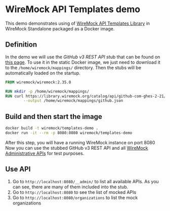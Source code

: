# WireMock API Templates demo

This demo demonstrates using of [WireMock API Templates Library](https://library.wiremock.org/)
in WireMock Standalone packaged as a Docker image.

## Definition

In the demo we will use the _GitHub v3 REST API_ stub that can be found on
[this page](https://library.wiremock.org/catalog/api/github-com-ghes-2-21/).
To use it in the static Docker image,
we just need to download it to the `/home/wiremock/mappings/` directory.
Then the stubs will be automatically loaded on the startup.

```Dockerfile
FROM wiremock/wiremock:2.35.0

RUN mkdir -p /home/wiremock/mappings/
RUN curl https://library.wiremock.org/catalog/api/github-com-ghes-2-21/github.com-ghes-2.21-stubs.json \
        --output /home/wiremock/mappings/github.json
```

## Build and then start the image

```bash
docker build -t wiremock/templates-demo .
docker run -it --rm -p 8080:8080 wiremock/templates-demo
```

After this step, you will have a running WireMock instance on port 8080
Now you can use the stubbed GitHub v3 REST API and 
all [WireMock Administrative APIs](https://wiremock.org/docs/standalone/administration/)
for test purposes.

## Use API

1. Go to `http://localhost:8080/__admin/` to list all available APIs.
   As you can see, there are many of them included into the stub.
2. Go to `http://localhost:8080` to see the list of mocked APIs
3. Go to `http://localhost:8080/organizations` to list the mock organizations
